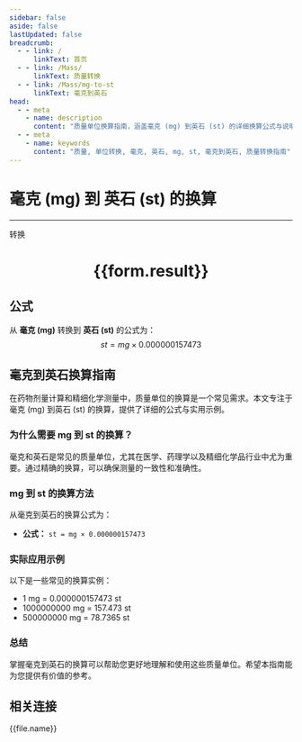 ```yaml
---
sidebar: false
aside: false
lastUpdated: false
breadcrumb:
  - - link: /
      linkText: 首页
  - - link: /Mass/
      linkText: 质量转换
  - - link: /Mass/mg-to-st
      linkText: 毫克到英石
head:
  - - meta
    - name: description
      content: "质量单位换算指南，涵盖毫克 (mg) 到英石 (st) 的详细换算公式与说明。"
  - - meta
    - name: keywords
      content: "质量, 单位转换, 毫克, 英石, mg, st, 毫克到英石, 质量转换指南"
---
```

# 毫克 (mg) 到 英石 (st) 的换算
---
<script setup>
import { onMounted, reactive, inject, ref } from 'vue'
import { NButton, NForm, NFormItem, NInput, NInputNumber, NSelect, NCard, useMessage,NGrid ,NGi } from 'naive-ui'
import { defineClientComponent } from 'vitepress'
import { Mass } from '../../files';

const convert = inject('convert')

const form = reactive({
  number: null,
  result: '',
})

const convertHandler = () => {
  if (form.number !== null && !isNaN(form.number)) {
    const convertedValue = parseFloat(form.number) * 0.000000157473
    form.result = `${form.number}mg = ${convertedValue.toFixed(10)}st`
  } else {
    form.result = '请输入有效的数值。'
  }
}
</script>

<n-form size="large" :model="form">
  <n-form-item label="毫克 (mg)">
    <n-input-number v-model:value="form.number" placeholder="输入毫克" style="width: 100%" />
  </n-form-item>
  <n-form-item>
    <n-button type="primary" @click="convertHandler" block>转换</n-button>
  </n-form-item>
</n-form>

<n-card  embedded :bordered="false" hoverable>
  <div  style="text-align:center">
    <h1>{{form.result}}</h1>
  </div>
</n-card>

## 公式

从 **毫克 (mg)** 转换到 **英石 (st)** 的公式为：
$$ st = mg \times 0.000000157473 $$

## 毫克到英石换算指南

在药物剂量计算和精细化学测量中，质量单位的换算是一个常见需求。本文专注于毫克 (mg) 到英石 (st) 的换算，提供了详细的公式与实用示例。

### 为什么需要 mg 到 st 的换算？

毫克和英石是常见的质量单位，尤其在医学、药理学以及精细化学品行业中尤为重要。通过精确的换算，可以确保测量的一致性和准确性。

### mg 到 st 的换算方法

从毫克到英石的换算公式为：

- **公式：** `st = mg × 0.000000157473`

### 实际应用示例

以下是一些常见的换算实例：

- 1 mg = 0.000000157473 st
- 1000000000 mg = 157.473 st
- 500000000 mg = 78.7365 st

### 总结

掌握毫克到英石的换算可以帮助您更好地理解和使用这些质量单位。希望本指南能为您提供有价值的参考。

## 相关连接
<n-grid x-gap="12" :cols="4">
  <n-gi v-for="(file, index) in Mass" :key="index">
    <n-button
      text
      tag="a"
      :href="file.path"
      type="primary"
    >
      {{file.name}}
    </n-button>
  </n-gi>
</n-grid>